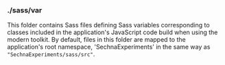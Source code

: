 ### ./sass/var

This folder contains Sass files defining Sass variables corresponding to classes
included in the application's JavaScript code build when using the modern toolkit.
By default, files in this folder are mapped to the application's root namespace,
'SechnaExperiments' in the same way as `"SechnaExperiments/sass/src"`.